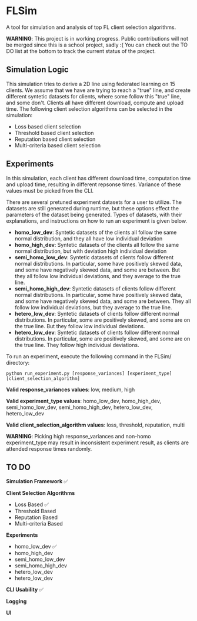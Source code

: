 # FLSim

A tool for simulation and analysis of top FL client selection algorithms.

**WARNING**: This project is in working progress. Public contributions will not be merged since this is a school project, sadly :( You can check out the TO DO list at the bottom to track the current status of the project.

## Simulation Logic

This simulation tries to derive a 2D line using federated learning on 15 clients. We assume that we have are trying to reach a "true" line, and create different syntetic datasets for clients, where some follow this "true" line, and some don't. Clients all have different download, compute and upload time. The following client selection algorithms can be selected in the simulation:

- Loss based client selection
- Threshold based client selection
- Reputation based client selection
- Multi-criteria based client selection

## Experiments

In this simulation, each client has different download time, computation time and upload time, resulting in different repsonse times. Variance of these values must be picked from the CLI.

There are several pretuned experiment datasets for a user to utilize. The datasets are still generated during runtime, but these options effect the parameters of the dataset being generated. Types of datasets, with their explanations, and instructions on how to run an experiment is given below.

- **homo_low_dev**: Syntetic datasets of the clients all follow the same normal distribution, and they all have low individual deviation
- **homo_high_dev**: Syntetic datasets of the clients all follow the same normal distribution, but with deviation high individual deviation
- **semi_homo_low_dev**: Syntetic datasets of clients follow different normal distributions. In particular, some have positively skewed data, and some have negatively skewed data, and some are between. But they all follow low individual deviations, and they average to the true line.
- **semi_homo_high_dev**: Syntetic datasets of clients follow different normal distributions. In particular, some have positively skewed data, and some have negatively skewed data, and some are between. They all follow low individual deviations, but they average to the true line.
- **hetero_low_dev**: Syntetic datasets of clients follow different normal distributions. In particular, some are positively skewed, and some are on the true line. But they follow low individual deviations.
- **hetero_low_dev**: Syntetic datasets of clients follow different normal distributions. In particular, some are positively skewed, and some are on the true line. They follow high individual deviations.

To run an experiment, execute the following command in the FLSim/ directory:

```shell
python run_experiment.py [response_variances] [experiment_type] [client_selection_algorithm]
```

**Valid response_variances values**: low, medium, high

**Valid experiment_type values**: homo_low_dev, homo_high_dev, semi_homo_low_dev, semi_homo_high_dev, hetero_low_dev, hetero_low_dev

**Valid client_selection_algorithm values**: loss, threshold, reputation, multi

**WARNING**: Picking high response_variances and non-homo experiment_type may result in inconsistent experiment result, as clients are attended response times randomly.

## TO DO

**Simulation Framework** ✅

**Client Selection Algorithms**

- Loss Based ✅
- Threshold Based
- Reputation Based
- Multi-criteria Based

**Experiments**

- homo_low_dev ✅
- homo_high_dev
- semi_homo_low_dev
- semi_homo_high_dev
- hetero_low_dev
- hetero_low_dev

**CLI Usability** ✅

**Logging**

**UI**
